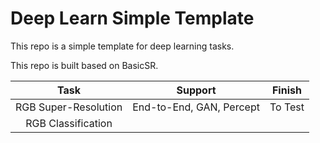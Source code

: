 # Deep Learn Simple Template

This repo is a simple template for deep learning tasks. 

This repo is built based on BasicSR.

|Task|Support|Finish|
|:---:|:---:|:---:|
|RGB Super-Resolution|End-to-End, GAN, Percept|To Test|
|RGB Classification|||